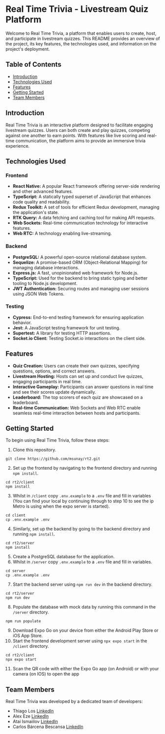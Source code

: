 # Real Time Trivia - Livestream Quiz Platform

Welcome to Real Time Trivia, a platform that enables users to create, host, and participate in livestream quizzes. This README provides an overview of the project, its key features, the technologies used, and information on the project's deployment.

## Table of Contents

- [Introduction](#introduction)
- [Technologies Used](#technologies-used)
- [Features](#features)
- [Getting Started](#getting-started)
- [Team Members](#team-members)

## Introduction

Real Time Trivia is an interactive platform designed to facilitate engaging livestream quizzes. Users can both create and play quizzes, competing against one another to earn points. With features like live scoring and real-time communication, the platform aims to provide an immersive trivia experience.

## Technologies Used

### Frontend

- **React Native:** A popular React framework offering server-side rendering and other advanced features.
- **TypeScript:** A statically typed superset of JavaScript that enhances code quality and readability.
- **Redux Toolkit:** A set of tools for efficient Redux development, managing the application's state.
- **RTK Query:** A data fetching and caching tool for making API requests.
- **Web Sockets:** Real-time communication technology for interactive features.
- **Web RTC:** A technology enabling live-streaming.

### Backend

- **PostgreSQL:** A powerful open-source relational database system.
- **Sequelize:** A promise-based ORM (Object-Relational Mapping) for managing database interactions.
- **Express.js:** A fast, unopinionated web framework for Node.js.
- **TypeScript:** Used for the backend to bring static typing and better tooling to Node.js development.
- **JWT Authentication:** Securing routes and managing user sessions using JSON Web Tokens.

### Testing

- **Cypress:** End-to-end testing framework for ensuring application behavior.
- **Jest:** A JavaScript testing framework for unit testing.
- **Supertest:** A library for testing HTTP assertions.
- **Socket.io Client:** Testing Socket.io interactions on the client side.

## Features

- **Quiz Creation:** Users can create their own quizzes, specifying questions, options, and correct answers.
- **Livestream Hosting:** Hosts can set up and conduct live quizzes, engaging participants in real time.
- **Interactive Gameplay:** Participants can answer questions in real time and see their scores update dynamically.
- **Leaderboard:** The top scorers of each quiz are showcased on a leaderboard.
- **Real-time Communication:** Web Sockets and Web RTC enable seamless real-time interaction between hosts and participants.

## Getting Started

To begin using Real Time Trivia, follow these steps:

1. Clone this repository.

```
git clone https://github.com/msunay/rt2.git
```

2. Set up the frontend by navigating to the frontend directory and running `npm install`.

```
cd rt2/client
npm install
```
3. Whilst in `/client` copy `.env.example` to a `.env` file and fill in variables (You can find your local by continuing through to step 10 to see the ip Metro is using when the expo server is started).

```
cd client
cp .env.example .env
```
4. Similarly, set up the backend by going to the backend directory and running `npm install`.

```
cd rt2/server
npm install
```

5. Create a PostgreSQL database for the application.
6. Whilst in `/server` copy `.env.example` to a `.env` file and fill in variables.

```
cd server
cp .env.example .env
```
7. Start the backend server using `npm run dev` in the backend directory.

```
cd rt2/server
npm run dev
```

8. Populate the database with mock data by running this command in the `/server` directory.

```
npm run populate
```
9. Download Expo Go on your device from either the Android Play Store or iOS App Store.
10. Start the frontend development server using `npx expo start` in the `/client` directory.

```
cd rt2/client
npx expo start
```

11. Scan the QR code with either the Expo Go app (on Android) or with your camera (on IOS) to open the app


## Team Members

Real Time Trivia was developed by a dedicated team of developers:

- Thiago Los [LinkedIn](https://www.linkedin.com/in/thiagolos/)
- Alex Eze [LinkedIn](https://www.linkedin.com/in/alex-eze-dev/)
- Atai Ismaiilov [LinkedIn](https://www.linkedin.com/in/atai-ismaiilov-185a0b1a8/)
- Carlos Bárcena Bescansa [LinkedIn](https://www.linkedin.com/in/carlos-b%C3%A1rcena-bescansa-b0768ab3/)
